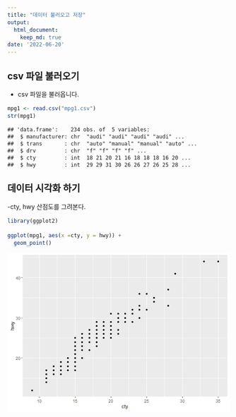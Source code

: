 ```yaml
---
title: "데이터 불러오고 저장"
output:
  html_document:
    keep_md: true
date: '2022-06-20'
---
```




## csv 파일 불러오기
- csv 파일을 불러옵니다.


```r
mpg1 <- read.csv("mpg1.csv")
str(mpg1)
```

```
## 'data.frame':	234 obs. of  5 variables:
##  $ manufacturer: chr  "audi" "audi" "audi" "audi" ...
##  $ trans       : chr  "auto" "manual" "manual" "auto" ...
##  $ drv         : chr  "f" "f" "f" "f" ...
##  $ cty         : int  18 21 20 21 16 18 18 18 16 20 ...
##  $ hwy         : int  29 29 31 30 26 26 27 26 25 28 ...
```

## 데이터 시각화 하기
-cty, hwy 산점도를 그려본다.

```r
library(ggplot2)

ggplot(mpg1, aes(x =cty, y = hwy)) + 
  geom_point()
```

![](test_files/figure-html/unnamed-chunk-2-1.png)<!-- -->

